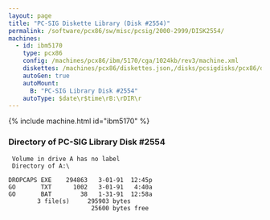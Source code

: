 ```yaml
---
layout: page
title: "PC-SIG Diskette Library (Disk #2554)"
permalink: /software/pcx86/sw/misc/pcsig/2000-2999/DISK2554/
machines:
  - id: ibm5170
    type: pcx86
    config: /machines/pcx86/ibm/5170/cga/1024kb/rev3/machine.xml
    diskettes: /machines/pcx86/diskettes.json,/disks/pcsigdisks/pcx86/diskettes.json
    autoGen: true
    autoMount:
      B: "PC-SIG Library Disk #2554"
    autoType: $date\r$time\rB:\rDIR\r
---
```


{% include machine.html id="ibm5170" %}

### Directory of PC-SIG Library Disk #2554

     Volume in drive A has no label
     Directory of A:\

    DROPCAPS EXE    294863   3-01-91  12:45p
    GO       TXT      1002   3-01-91   4:40a
    GO       BAT        38   1-31-91  12:58a
            3 file(s)     295903 bytes
                           25600 bytes free
